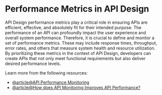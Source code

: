 # Performance Metrics in API Design

API Design performance metrics play a critical role in ensuring APIs are efficient, effective, and absolutely fit for their intended purpose. The performance of an API can profoundly impact the user experience and overall system performance. Therefore, it is crucial to define and monitor a set of performance metrics. These may include response times, throughput, error rates, and others that measure system health and resource utilization. By prioritizing these metrics in the context of API Design, developers can create APIs that not only meet functional requirements but also deliver desired performance levels.

Learn more from the following resources:

- [@article@API Performance Monitoring](https://www.catchpoint.com/api-monitoring-tools/api-performance-monitoring)
- [@article@How does API Monitoring Improves API Performance?](https://tyk.io/blog/api-product-metrics-what-you-need-to-know/)